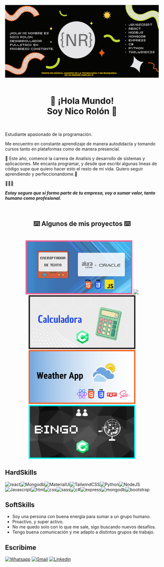 <div align="center">
  <img src="https://raw.githubusercontent.com/Nico9934/Nico9934/main/PortadaGithub.png" width="1000" />
</div> 
<br>
 <h1 align="center">🏃‍ ¡Hola Mundo! <br> Soy Nico Rolón 🏃‍</h1>
<br>

Estudiante apasionado de la programación. 

Me encuentro en constante aprendizaje de manera autodidacta y tomando cursos tanto en plataformas como de manera presencial.

💎 Este año, comencé la carrera de Analisis y desarrollo de sistemas y aplicaciones. 
Me encanta programar, y desde que escribí algunas lineas de código supe que quiero hacer esto el resto de mi vida. 
Quiero seguir aprendiendo y perfeccionandome.💎

🏃🏃🏃


<p> <em><b> Estoy seguro que si formo parte de tu empresa, voy a sumar valor, tanto humano como profesional.</b> </em> </p>
 

<br>
  <h2 align="center">⌨️ Algunos de mis proyectos ⌨️</h2>
<br>

<div width="800" align="center"> 
     <a href="https://github.com/Nico9934/encriptadorAlura "> 
        <img src="https://raw.githubusercontent.com/Nico9934/encriptadorAlura/master/src/assets/Encriptador.png" width="350" />
    </a>
    <a href="https://github.com/Nico9934/ecommerce-bienfrio"> 
        <img src="https://raw.githubusercontent.com/Nico9934/ecommerce-bienfrio/master/src/Ecommerce.png" width="350" />
    </a>
    <a href="https://github.com/Nico9934/CalculadoraConsola"> 
        <img src="https://raw.githubusercontent.com/Nico9934/CalculadoraConsola/master/CalculadoraConsola/Calculadora.png" width="350" />
    </a>
    <a href="https://github.com/Nico9934/weatherApp"> 
        <img src="https://raw.githubusercontent.com/Nico9934/weatherApp/main/fotoApp.png" width="350" />
    </a>
    <a href="https://github.com/Nico9934/BingoConsolaDosJugadores"> 
        <img src="https://raw.githubusercontent.com/Nico9934/BingoConsolaDosJugadores/master/bingoDosJugadores/Bingo.png" width="350" />
    </a>
</div>


## HardSkills

![react](https://img.shields.io/badge/React-20232A?style=for-the-badge&logo=react&logoColor=61DAFB)![Mongodb](https://img.shields.io/badge/MongoDB-4EA94B?style=for-the-badge&logo=mongodb&logoColor=white)![MaterialUi](https://img.shields.io/badge/Material--UI-0081CB?style=for-the-badge&logo=material-ui&logoColor=white)![TailwindCSS](https://img.shields.io/badge/Tailwind_CSS-38B2AC?style=for-the-badge&logo=tailwind-css&logoColor=white)![Python](https://img.shields.io/badge/Python-3776AB?style=for-the-badge&logo=python&logoColor=white)![NodeJS](https://img.shields.io/badge/Node.js-43853D?style=for-the-badge&logo=node.js&logoColor=white)![Javascript](https://img.shields.io/badge/JavaScript-F7DF1E?style=for-the-badge&logo=javascript&logoColor=black)![html](https://img.shields.io/badge/HTML5-E34F26?style=for-the-badge&logo=html5&logoColor=white)![css](https://img.shields.io/badge/CSS3-1572B6?style=for-the-badge&logo=css3&logoColor=white)![sass](https://img.shields.io/badge/Sass-CC6699?style=for-the-badge&logo=sass&logoColor=white)![c#](https://img.shields.io/badge/C%23-239120?style=for-the-badge&logo=c-sharp&logoColor=white)![express](https://img.shields.io/badge/Express.js-404D59?style=for-the-badge)![mongodb](https://img.shields.io/badge/MongoDB-4EA94B?style=for-the-badge&logo=mongodb&logoColor=white)![bootstrap](https://img.shields.io/badge/Bootstrap-563D7C?style=for-the-badge&logo=bootstrap&logoColor=white)


## SoftSkills
- Soy una persona con buena energía para sumar a un grupo humano.
- Proactivo, y super activo.
- No me quedo solo con lo que me sale, sigo buscando nuevos desafíos.
- Tengo buena comunicación y me adapto a distintos grupos de trabajo. 

## Escribime

[![Whatsapp](https://img.shields.io/badge/WhatsApp-25D366?style=for-the-badge&logo=whatsapp&logoColor=white)](https://api.whatsapp.com/send?phone=%2B541166809127&text=%C2%A1Hola%21+Soy+Nico+Rolon.+Desarrollador+FullStack.+%C2%A1Dejame+un+mensaje+y+cuando+me+libero+te+contesto%21)
[![Gmail](https://img.shields.io/badge/Gmail-D14836?style=for-the-badge&logo=gmail&logoColor=white)](nico9934@gmail.com)
[![Linkedin](https://img.shields.io/badge/LinkedIn-0077B5?style=for-the-badge&logo=linkedin&logoColor=white)](https://www.linkedin.com/in/nicolas-rolon/)
